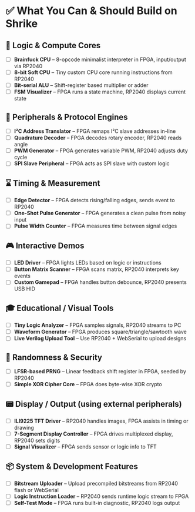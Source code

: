 # ✅ What You Can & Should Build on Shrike 

## 🧠 Logic & Compute Cores
- [ ] **Brainfuck CPU** – 8-opcode minimalist interpreter in FPGA, input/output via RP2040
- [ ] **8-bit Soft CPU** – Tiny custom CPU core running instructions from RP2040
- [ ] **Bit-serial ALU** – Shift-register based multiplier or adder
- [ ] **FSM Visualizer** – FPGA runs a state machine, RP2040 displays current state

## 🔧 Peripherals & Protocol Engines
- [ ] **I²C Address Translator** – FPGA remaps I²C slave addresses in-line
- [ ] **Quadrature Decoder** – FPGA decodes rotary encoder, RP2040 reads angle
- [ ] **PWM Generator** – FPGA generates variable PWM, RP2040 adjusts duty cycle
- [ ] **SPI Slave Peripheral** – FPGA acts as SPI slave with custom logic

## ⌛ Timing & Measurement
- [ ] **Edge Detector** – FPGA detects rising/falling edges, sends event to RP2040
- [ ] **One-Shot Pulse Generator** – FPGA generates a clean pulse from noisy input
- [ ] **Pulse Width Counter** – FPGA measures time between signal edges

## 🎮 Interactive Demos
- [ ] **LED Driver** – FPGA lights LEDs based on logic or instructions
- [ ] **Button Matrix Scanner** – FPGA scans matrix, RP2040 interprets key events
- [ ] **Custom Gamepad** – FPGA handles button debounce, RP2040 presents USB HID

## 🎓 Educational / Visual Tools
- [ ] **Tiny Logic Analyzer** – FPGA samples signals, RP2040 streams to PC
- [ ] **Waveform Generator** – FPGA produces square/triangle/sawtooth wave
- [ ] **Live Verilog Upload Tool** – Use RP2040 + WebSerial to upload designs

## 🎲 Randomness & Security
- [ ] **LFSR-based PRNG** – Linear feedback shift register in FPGA, seeded by RP2040
- [ ] **Simple XOR Cipher Core** – FPGA does byte-wise XOR crypto

## 📟 Display / Output (using external peripherals)
- [ ] **ILI9225 TFT Driver** – RP2040 handles images, FPGA assists in timing or drawing
- [ ] **7-Segment Display Controller** – FPGA drives multiplexed display, RP2040 sets digits
- [ ] **Signal Visualizer** – FPGA sends sensor or logic info to TFT

## 📦 System & Development Features
- [ ] **Bitstream Uploader** – Upload precompiled bitstreams from RP2040 flash or WebSerial
- [ ] **Logic Instruction Loader** – RP2040 sends runtime logic stream to FPGA
- [ ] **Self-Test Mode** – FPGA runs built-in diagnostic, RP2040 logs output
